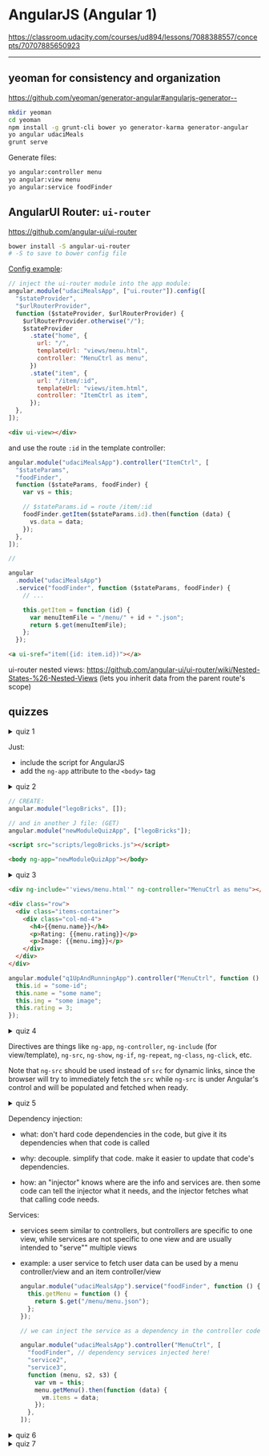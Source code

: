 # AngularJS (Angular 1)

<https://classroom.udacity.com/courses/ud894/lessons/7088388557/concepts/70707885650923>

---

## yeoman for consistency and organization

<https://github.com/yeoman/generator-angular#angularjs-generator-->

```bash
mkdir yeoman
cd yeoman
npm install -g grunt-cli bower yo generator-karma generator-angular
yo angular udaciMeals
grunt serve
```

Generate files:

```bash
yo angular:controller menu
yo angular:view menu
yo angular:service foodFinder
```

## AngularUI Router: `ui-router`

<https://github.com/angular-ui/ui-router>

```bash
bower install -S angular-ui-router
# -S to save to bower config file
```

[Config example](https://github.com/angular-ui/ui-router/wiki/Quick-Reference#configure-your-states-in-your-modules-config-method):

```js
// inject the ui-router module into the app module:
angular.module("udaciMealsApp", ["ui.router"]).config([
  "$stateProvider",
  "$urlRouterProvider",
  function ($stateProvider, $urlRouterProvider) {
    $urlRouterProvider.otherwise("/");
    $stateProvider
      .state("home", {
        url: "/",
        templateUrl: "views/menu.html",
        controller: "MenuCtrl as menu",
      })
      .state("item", {
        url: "/item/:id",
        templateUrl: "views/item.html",
        controller: "ItemCtrl as item",
      });
  },
]);
```

```html
<div ui-view></div>
```

and use the route `:id` in the template controller:

```js
angular.module("udaciMealsApp").controller("ItemCtrl", [
  "$stateParams",
  "foodFinder",
  function ($stateParams, foodFinder) {
    var vs = this;

    // $stateParams.id = route /item/:id
    foodFinder.getItem($stateParams.id).then(function (data) {
      vs.data = data;
    });
  },
]);

//

angular
  .module("udaciMealsApp")
  .service("foodFinder", function ($stateParams, foodFinder) {
    // ...

    this.getItem = function (id) {
      var menuItemFile = "/menu/" + id + ".json";
      return $.get(menuItemFile);
    };
  });
```

```html
<a ui-sref="item({id: item.id})"></a>
```

ui-router nested views: <https://github.com/angular-ui/ui-router/wiki/Nested-States-%26-Nested-Views> (lets you inherit data from the parent route's scope)

## quizzes

<details>
<summary>quiz 1</summary>

<https://github.com/udacity/FEF-Quiz-Angular-Up-and-Running>

```bash
gh repo clone udacity/FEF-Quiz-Angular-Up-and-Running
cd FEF-Quiz-Angular-Up-and-Running
npm install
bower install
grunt serve
```

</details>

Just:

- include the script for AngularJS
- add the `ng-app` attribute to the `<body>` tag

<details>
<summary>quiz 2</summary>

<https://github.com/udacity/FEF-Quiz-Angular-Module>

```bash
gh repo clone udacity/FEF-Quiz-Angular-Module
cd FEF-Quiz-Angular-Module
npm install; bower install; grunt serve
```

</details>

```js
// CREATE:
angular.module("legoBricks", []);

// and in another J file: (GET)
angular.module("newModuleQuizApp", ["legoBricks"]);
```

```html
<script src="scripts/legoBricks.js"></script>
```

```html
<body ng-app="newModuleQuizApp"></body>
```

<details>
<summary>quiz 3</summary>

```bash
gh repo clone udacity/FEF-Quiz-Angular-Bootstrap; cd FEF-Quiz-Angular-Bootstrap; npm install; bower install; grunt serve
```

</details>

```html
<div ng-include="'views/menu.html'" ng-controller="MenuCtrl as menu"></div>
```

```html
<div class="row">
  <div class="items-container">
    <div class="col-md-4">
      <h4>{{menu.name}}</h4>
      <p>Rating: {{menu.rating}}</p>
      <p>Image: {{menu.img}}</p>
    </div>
  </div>
</div>
```

```js
angular.module("q1UpAndRunningApp").controller("MenuCtrl", function () {
  this.id = "some-id";
  this.name = "some name";
  this.img = "some image";
  this.rating = 3;
});
```

<details>
<summary>quiz 4</summary>

```bash
gh repo clone udacity/FEF-Quiz-Angular-Controllers; cd FEF-Quiz-Angular-Controllers; npm install; bower install; grunt serve
```

</details>

Directives are things like `ng-app`, `ng-controller`, `ng-include` (for view/template), `ng-src`, `ng-show`, `ng-if`, `ng-repeat`, `ng-class`, `ng-click`, etc.

Note that `ng-src` should be used instead of `src` for dynamic links, since the browser will try to immediately fetch the `src` while `ng-src` is under Angular's control and will be populated and fetched when ready.

<details>
<summary>quiz 5</summary>

```bash
gh repo clone udacity/FEF-Quiz-Angular-Directives; cd FEF-Quiz-Angular-Directives; npm i; bower install; grunt serve
```

</details>

Dependency injection:

- what: don't hard code dependencies in the code, but give it its dependencies when that code is called

- why: decouple. simplify that code. make it easier to update that code's dependencies.

- how: an "injector" knows where are the info and services are. then some code can tell the injector what it needs, and the injector fetches what that calling code needs.

Services:

- services seem similar to controllers, but controllers are specific to one view, while services are not specific to one view and are usually intended to "serve"" multiple views

- example: a user service to fetch user data can be used by a menu controller/view and an item controller/view

  ```js
  angular.module("udaciMealsApp").service("foodFinder", function () {
    this.getMenu = function () {
      return $.get("/menu/menu.json");
    };
  });

  // we can inject the service as a dependency in the controller code:

  angular.module("udaciMealsApp").controller("MenuCtrl", [
    "foodFinder", // dependency services injected here!
    "service2",
    "service3",
    function (menu, s2, s3) {
      var vm = this;
      menu.getMenu().then(function (data) {
        vm.items = data;
      });
    },
  ]);
  ```

<details>
<summary>quiz 6</summary>

```bash
gh repo clone udacity/FEF-Quiz-Angular-Services; cd FEF-Quiz-Angular-Services; npm i; bower install; grunt serve
```

</details>

<details>
<summary>quiz 7</summary>

```bash
gh repo clone udacity/FEF-Quiz-Angular-Routing; cd FEF-Quiz-Angular-Routing; npm i; bower install; grunt serve
```

</details>
